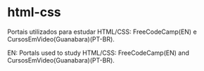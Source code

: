 # html-css
Portais utilizados para estudar HTML/CSS: FreeCodeCamp(EN) e CursosEmVideo(Guanabara)(PT-BR).

EN: Portals used to study HTML/CSS: FreeCodeCamp(EN) and CursosEmVideo(Guanabara)(PT-BR).
